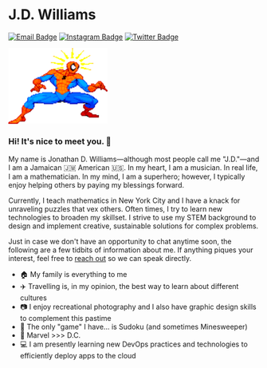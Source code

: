 # J.D. Williams 
[![Email Badge](https://img.shields.io/badge/Email-%230078D4.svg?&style=for-the-badge&logo=microsoftoutlook&logoColor=white&labelColor=000000&color=6495ED&link=mailto:jdwill917@live.com)](mailto:jdwill917@live.com)
[![Instagram Badge](https://img.shields.io/badge/Instagram-%23E4405F.svg?&style=for-the-badge&logo=instagram&logoColor=white&labelColor=000000&color=6495ED&link=https://www.instagram.com/jdthedev)](https://www.instagram.com/jdthedev)
[![Twitter Badge](https://img.shields.io/badge/Twitter-%231877F2.svg?&style=for-the-badge&logo=twitter&logoColor=white&labelColor=000000&color=6495ED&link=https://twitter.com/jd_the_dev)](https://twitter.com/jd_the_dev)

<img src="https://github.com/JD-Williams/JD-Williams/blob/main/assets/spidey_sense.gif" width="199px">

### Hi! It's nice to meet you. :wave:

My name is Jonathan D. Williams&mdash;although most people call me "J.D."&mdash;and I am a Jamaican 🇯🇲 American 🇺🇸. In my heart, I am a musician. In real life, I am a mathematician. In my mind, I am a superhero; however, I typically enjoy helping others by paying my blessings forward.

Currently, I teach mathematics in New York City and I have a knack for unraveling puzzles that vex others. Often times, I try to learn new technologies to broaden my skillset. I strive to use my STEM background to design and implement creative, sustainable solutions for complex problems. 

Just in case we don't have an opportunity to chat anytime soon, the following are a few tidbits of information about me. If anything piques your interest, feel free to [reach out](mailto:jdwill917@live.com) so we can speak directly.

* :house: My family is everything to me
* :airplane: Travelling is, in my opinion, the best way to learn about different cultures
* :camera: I enjoy recreational photography and I also have graphic design skills to complement this pastime
* :game_die: The only "game" I have... is Sudoku (and sometimes Minesweeper)
* :movie_camera: Marvel >>> D.C.
* :computer: I am presently learning new DevOps practices and technologies to efficiently deploy apps to the cloud
